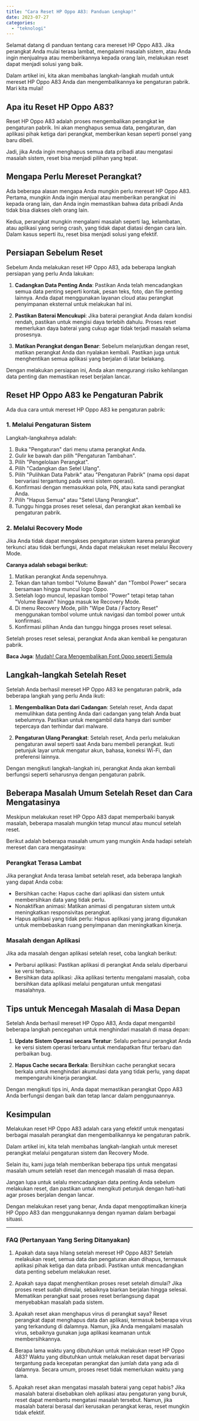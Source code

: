 ```yaml
---
title: "Cara Reset HP Oppo A83: Panduan Lengkap!"
date: 2023-07-27
categories: 
  - "teknologi"
---
```


Selamat datang di panduan tentang cara mereset HP Oppo A83. Jika perangkat Anda mulai terasa lambat, mengalami masalah sistem, atau Anda ingin menjualnya atau memberikannya kepada orang lain, melakukan reset dapat menjadi solusi yang baik.

Dalam artikel ini, kita akan membahas langkah-langkah mudah untuk mereset HP Oppo A83 Anda dan mengembalikannya ke pengaturan pabrik. Mari kita mulai!

## **Apa itu Reset HP Oppo A83?**

Reset HP Oppo A83 adalah proses mengembalikan perangkat ke pengaturan pabrik. Ini akan menghapus semua data, pengaturan, dan aplikasi pihak ketiga dari perangkat, memberikan kesan seperti ponsel yang baru dibeli.

Jadi, jika Anda ingin menghapus semua data pribadi atau mengatasi masalah sistem, reset bisa menjadi pilihan yang tepat.

## **Mengapa Perlu Mereset Perangkat?**

Ada beberapa alasan mengapa Anda mungkin perlu mereset HP Oppo A83. Pertama, mungkin Anda ingin menjual atau memberikan perangkat ini kepada orang lain, dan Anda ingin memastikan bahwa data pribadi Anda tidak bisa diakses oleh orang lain.

Kedua, perangkat mungkin mengalami masalah seperti lag, kelambatan, atau aplikasi yang sering crash, yang tidak dapat diatasi dengan cara lain. Dalam kasus seperti itu, reset bisa menjadi solusi yang efektif.

## **Persiapan Sebelum Reset**

Sebelum Anda melakukan reset HP Oppo A83, ada beberapa langkah persiapan yang perlu Anda lakukan:

1. **Cadangkan Data Penting Anda**: Pastikan Anda telah mencadangkan semua data penting seperti kontak, pesan teks, foto, dan file penting lainnya. Anda dapat menggunakan layanan cloud atau perangkat penyimpanan eksternal untuk melakukan hal ini.
    
2. **Pastikan Baterai Mencukupi**: Jika baterai perangkat Anda dalam kondisi rendah, pastikan untuk mengisi daya terlebih dahulu. Proses reset memerlukan daya baterai yang cukup agar tidak terjadi masalah selama prosesnya.
    
3. **Matikan Perangkat dengan Benar**: Sebelum melanjutkan dengan reset, matikan perangkat Anda dan nyalakan kembali. Pastikan juga untuk menghentikan semua aplikasi yang berjalan di latar belakang.
    

Dengan melakukan persiapan ini, Anda akan mengurangi risiko kehilangan data penting dan memastikan reset berjalan lancar.

## **Reset HP Oppo A83 ke Pengaturan Pabrik**

Ada dua cara untuk mereset HP Oppo A83 ke pengaturan pabrik:

### **1\. Melalui Pengaturan Sistem**

Langkah-langkahnya adalah:

1. Buka "Pengaturan" dari menu utama perangkat Anda.
2. Gulir ke bawah dan pilih "Pengaturan Tambahan".
3. Pilih "Pengelolaan Perangkat".
4. Pilih "Cadangkan dan Setel Ulang".
5. Pilih "Pulihkan Data Pabrik" atau "Pengaturan Pabrik" (nama opsi dapat bervariasi tergantung pada versi sistem operasi).
6. Konfirmasi dengan memasukkan pola, PIN, atau kata sandi perangkat Anda.
7. Pilih "Hapus Semua" atau "Setel Ulang Perangkat".
8. Tunggu hingga proses reset selesai, dan perangkat akan kembali ke pengaturan pabrik.

### **2\. Melalui Recovery Mode**

Jika Anda tidak dapat mengakses pengaturan sistem karena perangkat terkunci atau tidak berfungsi, Anda dapat melakukan reset melalui Recovery Mode.

**Caranya adalah sebagai berikut:**

1. Matikan perangkat Anda sepenuhnya.
2. Tekan dan tahan tombol "Volume Bawah" dan "Tombol Power" secara bersamaan hingga muncul logo Oppo.
3. Setelah logo muncul, lepaskan tombol "Power" tetapi tetap tahan "Volume Bawah" hingga masuk ke Recovery Mode.
4. Di menu Recovery Mode, pilih "Wipe Data / Factory Reset" menggunakan tombol volume untuk navigasi dan tombol power untuk konfirmasi.
5. Konfirmasi pilihan Anda dan tunggu hingga proses reset selesai.

Setelah proses reset selesai, perangkat Anda akan kembali ke pengaturan pabrik.

**Baca Juga**: [Mudah! Cara Mengembalikan Font Oppo seperti Semula](https://ajiekusumadhany.com/cara-mengembalikan-font-oppo-seperti-semula/)

## **Langkah-langkah Setelah Reset**

Setelah Anda berhasil mereset HP Oppo A83 ke pengaturan pabrik, ada beberapa langkah yang perlu Anda ikuti:

1. **Mengembalikan Data dari Cadangan**: Setelah reset, Anda dapat memulihkan data penting Anda dari cadangan yang telah Anda buat sebelumnya. Pastikan untuk mengambil data hanya dari sumber tepercaya dan terhindar dari malware.
    
2. **Pengaturan Ulang Perangkat**: Setelah reset, Anda perlu melakukan pengaturan awal seperti saat Anda baru membeli perangkat. Ikuti petunjuk layar untuk mengatur akun, bahasa, koneksi Wi-Fi, dan preferensi lainnya.
    

Dengan mengikuti langkah-langkah ini, perangkat Anda akan kembali berfungsi seperti seharusnya dengan pengaturan pabrik.

## **Beberapa Masalah Umum Setelah Reset dan Cara Mengatasinya**

Meskipun melakukan reset HP Oppo A83 dapat memperbaiki banyak masalah, beberapa masalah mungkin tetap muncul atau muncul setelah reset.

Berikut adalah beberapa masalah umum yang mungkin Anda hadapi setelah mereset dan cara mengatasinya:

### **Perangkat Terasa Lambat**

Jika perangkat Anda terasa lambat setelah reset, ada beberapa langkah yang dapat Anda coba:

- Bersihkan cache: Hapus cache dari aplikasi dan sistem untuk membersihkan data yang tidak perlu.
- Nonaktifkan animasi: Matikan animasi di pengaturan sistem untuk meningkatkan responsivitas perangkat.
- Hapus aplikasi yang tidak perlu: Hapus aplikasi yang jarang digunakan untuk membebaskan ruang penyimpanan dan meningkatkan kinerja.

### **Masalah dengan Aplikasi**

Jika ada masalah dengan aplikasi setelah reset, coba langkah berikut:

- Perbarui aplikasi: Pastikan aplikasi di perangkat Anda selalu diperbarui ke versi terbaru.
- Bersihkan data aplikasi: Jika aplikasi tertentu mengalami masalah, coba bersihkan data aplikasi melalui pengaturan untuk mengatasi masalahnya.

## **Tips untuk Mencegah Masalah di Masa Depan**

Setelah Anda berhasil mereset HP Oppo A83, Anda dapat mengambil beberapa langkah pencegahan untuk menghindari masalah di masa depan:

1. **Update Sistem Operasi secara Teratur**: Selalu perbarui perangkat Anda ke versi sistem operasi terbaru untuk mendapatkan fitur terbaru dan perbaikan bug.
    
2. **Hapus Cache secara Berkala**: Bersihkan cache perangkat secara berkala untuk menghindari akumulasi data yang tidak perlu, yang dapat mempengaruhi kinerja perangkat.
    

Dengan mengikuti tips ini, Anda dapat memastikan perangkat Oppo A83 Anda berfungsi dengan baik dan tetap lancar dalam penggunaannya.

## **Kesimpulan**

Melakukan reset HP Oppo A83 adalah cara yang efektif untuk mengatasi berbagai masalah perangkat dan mengembalikannya ke pengaturan pabrik.

Dalam artikel ini, kita telah membahas langkah-langkah untuk mereset perangkat melalui pengaturan sistem dan Recovery Mode.

Selain itu, kami juga telah memberikan beberapa tips untuk mengatasi masalah umum setelah reset dan mencegah masalah di masa depan.

Jangan lupa untuk selalu mencadangkan data penting Anda sebelum melakukan reset, dan pastikan untuk mengikuti petunjuk dengan hati-hati agar proses berjalan dengan lancar.

Dengan melakukan reset yang benar, Anda dapat mengoptimalkan kinerja HP Oppo A83 dan menggunakannya dengan nyaman dalam berbagai situasi.

* * *

### **FAQ (Pertanyaan Yang Sering Ditanyakan)**

1. Apakah data saya hilang setelah mereset HP Oppo A83? Setelah melakukan reset, semua data dan pengaturan akan dihapus, termasuk aplikasi pihak ketiga dan data pribadi. Pastikan untuk mencadangkan data penting sebelum melakukan reset.
    
2. Apakah saya dapat menghentikan proses reset setelah dimulai? Jika proses reset sudah dimulai, sebaiknya biarkan berjalan hingga selesai. Mematikan perangkat saat proses reset berlangsung dapat menyebabkan masalah pada sistem.
    
3. Apakah reset akan menghapus virus di perangkat saya? Reset perangkat dapat menghapus data dan aplikasi, termasuk beberapa virus yang terkandung di dalamnya. Namun, jika Anda mengalami masalah virus, sebaiknya gunakan juga aplikasi keamanan untuk membersihkannya.
    
4. Berapa lama waktu yang dibutuhkan untuk melakukan reset HP Oppo A83? Waktu yang dibutuhkan untuk melakukan reset dapat bervariasi tergantung pada kecepatan perangkat dan jumlah data yang ada di dalamnya. Secara umum, proses reset tidak memerlukan waktu yang lama.
    
5. Apakah reset akan mengatasi masalah baterai yang cepat habis? Jika masalah baterai disebabkan oleh aplikasi atau pengaturan yang buruk, reset dapat membantu mengatasi masalah tersebut. Namun, jika masalah baterai berasal dari kerusakan perangkat keras, reset mungkin tidak efektif.
